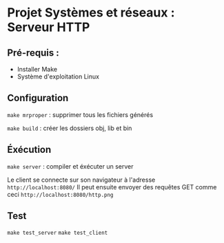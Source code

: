 # Projet Systèmes et réseaux : Serveur HTTP

## Pré-requis :
- Installer Make
- Système d'exploitation Linux

## Configuration
```make mrproper``` : supprimer tous les fichiers générés

```make build``` : créer les dossiers obj, lib et bin

## Éxécution
```make server``` : compiler et éxécuter un server

Le client se connecte sur son navigateur à l'adresse ```http://localhost:8080/```
Il peut ensuite envoyer des requêtes GET comme ceci ```http://localhost:8080/http.png```

## Test
```make test_server```
```make test_client```
